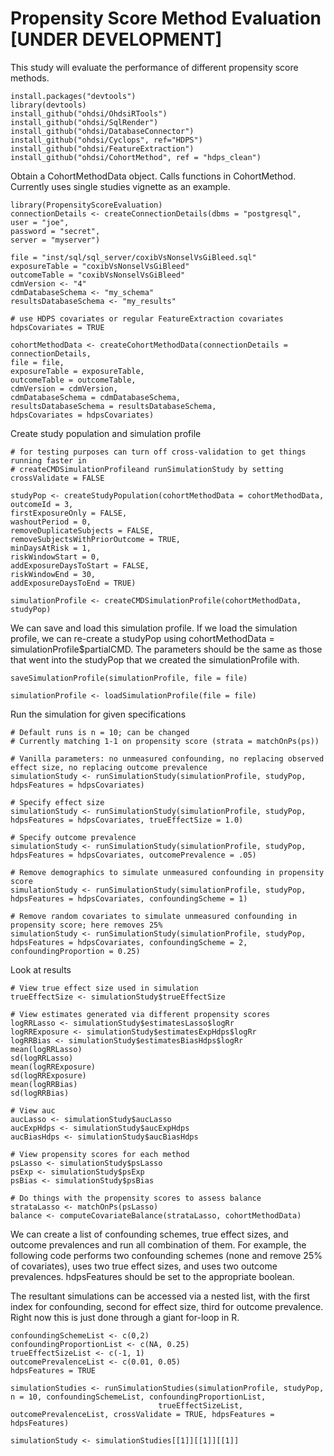 Propensity Score Method Evaluation [UNDER DEVELOPMENT]
=======================================================

This study will evaluate the performance of different propensity score
methods.

```{r}
install.packages("devtools")
library(devtools)
install_github("ohdsi/OhdsiRTools")
install_github("ohdsi/SqlRender")
install_github("ohdsi/DatabaseConnector")
install_github("ohdsi/Cyclops", ref="HDPS")
install_github("ohdsi/FeatureExtraction")
install_github("ohdsi/CohortMethod", ref = "hdps_clean")
```

Obtain a CohortMethodData object. Calls functions in CohortMethod.
Currently uses single studies vignette as an example.

```{r}
library(PropensityScoreEvaluation)
connectionDetails <- createConnectionDetails(dbms = "postgresql",
user = "joe",
password = "secret",
server = "myserver")

file = "inst/sql/sql_server/coxibVsNonselVsGiBleed.sql"
exposureTable = "coxibVsNonselVsGiBleed"
outcomeTable = "coxibVsNonselVsGiBleed"
cdmVersion <- "4"
cdmDatabaseSchema <- "my_schema"
resultsDatabaseSchema <- "my_results"

# use HDPS covariates or regular FeatureExtraction covariates
hdpsCovariates = TRUE

cohortMethodData <- createCohortMethodData(connectionDetails = connectionDetails,
file = file,
exposureTable = exposureTable,
outcomeTable = outcomeTable,
cdmVersion = cdmVersion,
cdmDatabaseSchema = cdmDatabaseSchema,
resultsDatabaseSchema = resultsDatabaseSchema,
hdpsCovariates = hdpsCovariates)
```
Create study population and simulation profile

```{r}
# for testing purposes can turn off cross-validation to get things running faster in 
# createCMDSimulationProfileand runSimulationStudy by setting crossValidate = FALSE

studyPop <- createStudyPopulation(cohortMethodData = cohortMethodData,
outcomeId = 3,
firstExposureOnly = FALSE,
washoutPeriod = 0,
removeDuplicateSubjects = FALSE,
removeSubjectsWithPriorOutcome = TRUE,
minDaysAtRisk = 1,
riskWindowStart = 0,
addExposureDaysToStart = FALSE,
riskWindowEnd = 30,
addExposureDaysToEnd = TRUE)

simulationProfile <- createCMDSimulationProfile(cohortMethodData, studyPop)
```

We can save and load this simulation profile. If we load the simulation profile, we can re-create a studyPop using cohortMethodData = simulationProfile$partialCMD. The parameters should be the same as those that went into the studyPop that we created the simulationProfile with.

```{r}
saveSimulationProfile(simulationProfile, file = file)

simulationProfile <- loadSimulationProfile(file = file)
```

Run the simulation for given specifications

```{r}
# Default runs is n = 10; can be changed
# Currently matching 1-1 on propensity score (strata = matchOnPs(ps))

# Vanilla parameters: no unmeasured confounding, no replacing observed effect size, no replacing outcome prevalence
simulationStudy <- runSimulationStudy(simulationProfile, studyPop, hdpsFeatures = hdpsCovariates)

# Specify effect size
simulationStudy <- runSimulationStudy(simulationProfile, studyPop, hdpsFeatures = hdpsCovariates, trueEffectSize = 1.0)

# Specify outcome prevalence
simulationStudy <- runSimulationStudy(simulationProfile, studyPop, hdpsFeatures = hdpsCovariates, outcomePrevalence = .05)

# Remove demographics to simulate unmeasured confounding in propensity score
simulationStudy <- runSimulationStudy(simulationProfile, studyPop, hdpsFeatures = hdpsCovariates, confoundingScheme = 1)

# Remove random covariates to simulate unmeasured confounding in propensity score; here removes 25%
simulationStudy <- runSimulationStudy(simulationProfile, studyPop, hdpsFeatures = hdpsCovariates, confoundingScheme = 2, confoundingProportion = 0.25)

```

Look at results

```{r}
# View true effect size used in simulation
trueEffectSize <- simulationStudy$trueEffectSize

# View estimates generated via different propensity scores
logRRLasso <- simulationStudy$estimatesLasso$logRr
logRRExposure <- simulationStudy$estimatesExpHdps$logRr
logRRBias <- simulationStudy$estimatesBiasHdps$logRr
mean(logRRLasso)
sd(logRRLasso)
mean(logRRExposure)
sd(logRRExposure)
mean(logRRBias)
sd(logRRBias)

# View auc
aucLasso <- simulationStudy$aucLasso
aucExpHdps <- simulationStudy$aucExpHdps
aucBiasHdps <- simulationStudy$aucBiasHdps

# View propensity scores for each method
psLasso <- simulationStudy$psLasso
psExp <- simulationStudy$psExp
psBias <- simulationStudy$psBias

# Do things with the propensity scores to assess balance
strataLasso <- matchOnPs(psLasso)
balance <- computeCovariateBalance(strataLasso, cohortMethodData)
```

We can create a list of confounding schemes, true effect sizes, and outcome prevalences and run all combination of them. For example, the following code performs two confounding schemes (none and remove 25% of covariates), uses two true effect sizes, and uses two outcome prevalences. hdpsFeatures should be set to the appropriate boolean.

The resultant simulations can be accessed via a nested list, with the first index for confounding, second for effect size, third for outcome prevalence. Right now this is just done through a giant for-loop in R.

```{r}
confoundingSchemeList <- c(0,2)
confoundingProportionList <- c(NA, 0.25)
trueEffectSizeList <- c(-1, 1)
outcomePrevalenceList <- c(0.01, 0.05)
hdpsFeatures = TRUE

simulationStudies <- runSimulationStudies(simulationProfile, studyPop, n = 10, confoundingSchemeList, confoundingProportionList,
                                 trueEffectSizeList, outcomePrevalenceList, crossValidate = TRUE, hdpsFeatures = hdpsFeatures)

simulationStudy <- simulationStudies[[1]][[1]][[1]]
```